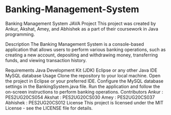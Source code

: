 # Banking-Management-System
Banking Management System JAVA Project
This project was created by Ankur, Akshat, Amey, and Abhishek as a part of their coursework in Java programming.

Description
The Banking Management System is a console-based application that allows users to perform various banking operations, such as creating a new account, depositing and withdrawing money, transferring funds, and viewing transaction history.

Requirements
Java Development Kit (JDK)
Eclipse or any other Java IDE
MySQL database
Usage
Clone the repository to your local machine.
Open the project in Eclipse or your preferred IDE.
Configure the MySQL database settings in the BankingSystem.java file.
Run the application and follow the on-screen instructions to perform banking operations.
Contributors
Ankur : PES2UG20CS054
Akshat : PES2UG20CS030
Amey : PES2UG20CS037
Abhishek : PES2UG20CS012
License
This project is licensed under the MIT License - see the LICENSE file for details.
